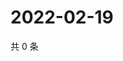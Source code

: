 # 2022-02-19

共 0 条

<!-- BEGIN WEIBO -->
<!-- 最后更新时间 Sat Feb 19 2022 22:10:31 GMT+0800 (China Standard Time) -->

<!-- END WEIBO -->
